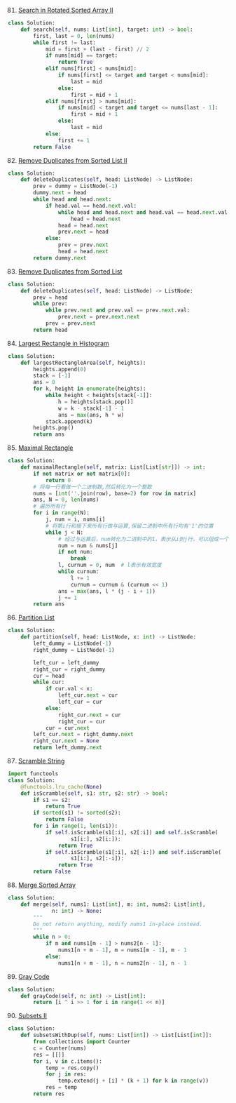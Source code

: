 81. [Search in Rotated Sorted Array II](https://leetcode-cn.com/problems/search-in-rotated-sorted-array-ii/)
```python
class Solution:
    def search(self, nums: List[int], target: int) -> bool:
        first, last = 0, len(nums)
        while first != last:
            mid = first + (last - first) // 2
            if nums[mid] == target:
                return True
            elif nums[first] < nums[mid]:
                if nums[first] <= target and target < nums[mid]:
                    last = mid
                else:
                    first = mid + 1
            elif nums[first] > nums[mid]:
                if nums[mid] < target and target <= nums[last - 1]:
                    first = mid + 1
                else:
                    last = mid
            else:
                first += 1
        return False
```

82. [Remove Duplicates from Sorted List II](https://leetcode-cn.com/problems/remove-duplicates-from-sorted-list-ii/)
```python
class Solution:
    def deleteDuplicates(self, head: ListNode) -> ListNode:
        prev = dummy = ListNode(-1)
        dummy.next = head
        while head and head.next:
            if head.val == head.next.val:
                while head and head.next and head.val == head.next.val:
                    head = head.next
                head = head.next
                prev.next = head
            else:
                prev = prev.next
                head = head.next
        return dummy.next
```

83. [Remove Duplicates from Sorted List](https://leetcode-cn.com/problems/remove-duplicates-from-sorted-list/)
```python
class Solution:
    def deleteDuplicates(self, head: ListNode) -> ListNode:
        prev = head
        while prev:
            while prev.next and prev.val == prev.next.val:
                prev.next = prev.next.next
            prev = prev.next
        return head
```
84. [Largest Rectangle in Histogram](https://leetcode-cn.com/problems/largest-rectangle-in-histogram/)
```python
class Solution:
    def largestRectangleArea(self, heights):
        heights.append(0)
        stack = [-1]
        ans = 0
        for k, height in enumerate(heights):
            while height < heights[stack[-1]]:
                h = heights[stack.pop()]
                w = k - stack[-1] - 1
                ans = max(ans, h * w)
            stack.append(k)
        heights.pop()
        return ans
```

85. [Maximal Rectangle](https://leetcode-cn.com/problems/maximal-rectangle/)
```python
class Solution:
    def maximalRectangle(self, matrix: List[List[str]]) -> int:
        if not matrix or not matrix[0]:
            return 0
        # 将每一行看做一个二进制数,然后转化为一个整数
        nums = [int(''.join(row), base=2) for row in matrix]
        ans, N = 0, len(nums)
        # 遍历所有行
        for i in range(N):
            j, num = i, nums[i]
            # 将第i行和接下来所有行做与运算,保留二进制中所有行均有'1'的位置
            while j < N:
                # 经过与运算后，num转化为二进制中的1，表示从i到j行，可以组成一个矩形的那几列
                num = num & nums[j]
                if not num:
                    break
                l, curnum = 0, num  # l表示有效宽度
                while curnum:
                    l += 1
                    curnum = curnum & (curnum << 1)
                ans = max(ans, l * (j - i + 1))
                j += 1
        return ans
```



86. [Partition List](https://leetcode-cn.com/problems/partition-list/)
```python
class Solution:
    def partition(self, head: ListNode, x: int) -> ListNode:
        left_dummy = ListNode(-1)
        right_dummy = ListNode(-1)

        left_cur = left_dummy
        right_cur = right_dummy
        cur = head
        while cur:
            if cur.val < x:
                left_cur.next = cur
                left_cur = cur
            else:
                right_cur.next = cur
                right_cur = cur
            cur = cur.next
        left_cur.next = right_dummy.next
        right_cur.next = None
        return left_dummy.next
```

87. [Scramble String](https://leetcode-cn.com/problems/scramble-string/solution/)
```python
import functools
class Solution:
    @functools.lru_cache(None)
    def isScramble(self, s1: str, s2: str) -> bool:
        if s1 == s2:
            return True
        if sorted(s1) != sorted(s2):
            return False
        for i in range(1, len(s1)):
            if self.isScramble(s1[:i], s2[:i]) and self.isScramble(
                    s1[i:], s2[i:]):
                return True
            if self.isScramble(s1[:i], s2[-i:]) and self.isScramble(
                    s1[i:], s2[:-i]):
                return True
        return False
```

88. [Merge Sorted Array](https://leetcode-cn.com/problems/merge-sorted-array/)
```python
class Solution:
    def merge(self, nums1: List[int], m: int, nums2: List[int],
              n: int) -> None:
        """
        Do not return anything, modify nums1 in-place instead.
        """
        while n > 0:
            if m and nums1[m - 1] > nums2[n - 1]:
                nums1[n + m - 1], m = nums1[m - 1], m - 1
            else:
                nums1[n + m - 1], n = nums2[n - 1], n - 1
```


89. [Gray Code](https://leetcode-cn.com/problems/gray-code/)
```python
class Solution:
    def grayCode(self, n: int) -> List[int]:
        return [i ^ i >> 1 for i in range(1 << n)]
```

90. [Subsets II](https://leetcode-cn.com/problems/subsets-ii/solution/tong-ji-pin-ci-zai-zu-he-fa-by-mai-mai-mai-mai-zi/)
```python
class Solution:
    def subsetsWithDup(self, nums: List[int]) -> List[List[int]]:
        from collections import Counter
        c = Counter(nums)
        res = [[]]
        for i, v in c.items():
            temp = res.copy()
            for j in res:
                temp.extend(j + [i] * (k + 1) for k in range(v))
            res = temp
        return res
```